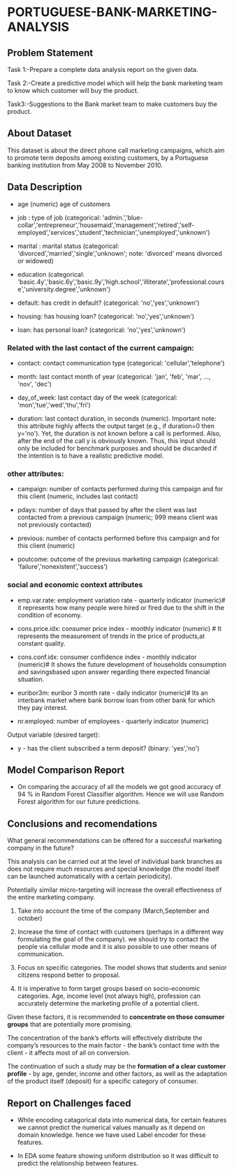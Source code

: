 # PORTUGUESE-BANK-MARKETING-ANALYSIS

## **Problem Statement**

Task 1:-Prepare a complete data analysis report on the given data.

Task 2:-Create a predictive model which will help the bank marketing team to know which customer will buy the product.

Task3:-Suggestions to the Bank market team to make customers buy the product.


## **About Dataset**

This dataset is about the direct phone call marketing campaigns, which aim to promote term deposits among existing customers, by a Portuguese banking institution from May 2008 to November 2010. 


## Data Description

* age (numeric) age of customers

* job : type of job (categorical: 'admin.','blue-collar','entrepreneur','housemaid','management','retired','self-employed','services','student','technician','unemployed','unknown')

* marital : marital status (categorical: 'divorced','married','single','unknown'; note: 'divorced' means divorced or widowed)

* education (categorical: 'basic.4y','basic.6y','basic.9y','high.school','illiterate','professional.course','university.degree','unknown')

* default: has credit in default? (categorical: 'no','yes','unknown')

* housing: has housing loan? (categorical: 'no','yes','unknown')

* loan: has personal loan? (categorical: 'no','yes','unknown')

### Related with the last contact of the current campaign:

* contact: contact communication type (categorical: 'cellular','telephone')

* month: last contact month of year (categorical: 'jan', 'feb', 'mar', ..., 'nov', 'dec')

* day_of_week: last contact day of the week (categorical: 'mon','tue','wed','thu','fri')

* duration: last contact duration, in seconds (numeric). Important note: this attribute highly affects the output target (e.g., if duration=0 then y='no'). Yet, the duration is not known before a call is performed. Also, after the end of the call y is obviously known. Thus, this input should only be included for benchmark purposes and should be discarded if the intention is to have a realistic predictive model.

###  other attributes:

* campaign: number of contacts performed during this campaign and for this client (numeric, includes last contact)

* pdays: number of days that passed by after the client was last contacted from a previous campaign (numeric; 999 means client was not previously contacted)

* previous: number of contacts performed before this campaign and for this client (numeric) 

* poutcome: outcome of the previous marketing campaign (categorical: 'failure','nonexistent','success')

###  social and economic context attributes

* emp.var.rate: employment variation rate - quarterly indicator (numeric)# it represents how many people were hired or fired due to the shift in the condition of economy.

* cons.price.idx: consumer price index - monthly indicator (numeric) # It represents the measurement of trends in the price of products,at constant quality.

* cons.conf.idx: consumer confidence index - monthly indicator (numeric)# It shows the future development of households consumption and savingsbased upon answer regarding there expected financial situation.

* euribor3m: euribor 3 month rate - daily indicator (numeric)# Its an interbank market where bank borrow loan from other bank for which they pay interest. 

* nr.employed: number of employees - quarterly indicator (numeric)

Output variable (desired target):

* y - has the client subscribed a term deposit? (binary: 'yes','no')

## Model Comparison Report

* On comparing the accuracy of all the models we got good accuracy of 94 % in Random Forest Classifier algorithm. Hence we will use Random Forest algorithm for our future predictions.

## Conclusions and recomendations

What general recommendations can be offered for a successful marketing company in the future?

This analysis can be carried out at the level of individual bank branches as does not require much resources and special knowledge (the model itself can be launched automatically with a certain periodicity). 

Potentially similar micro-targeting will increase the overall effectiveness of the entire marketing company.

1. Take into account the time of the company (March,September and october)

2. Increase the time of contact with customers (perhaps in a different way formulating the goal of the company). we should try to contact the people via cellular mode and it is also possible to use other means of communication.

3. Focus on specific categories. The model shows that students and senior citizens respond better to proposal.

4. It is imperative to form target groups based on socio-economic categories. Age, income level (not always high), profession can accurately determine the marketing profile of a potential client.

Given these factors, it is recommended to **concentrate on those consumer groups** that are potentially more promising.

The concentration of the bank’s efforts will effectively distribute the company’s resources to the main factor - the bank’s contact time with the client - it affects most of all on conversion.

The continuation of such a study may be the **formation of a clear customer profile** - by age, gender, income and other factors, as well as the adaptation of the product itself (deposit) for a specific category of consumer.

## Report on Challenges faced

* While encoding catagorical data into numerical data, for certain features we cannot predict the numerical values manually as it depend on domain knowledge. hence we have used Label encoder for these features.

* In EDA some feature showing uniform distribution so it was difficult to predict the relationship between features.
